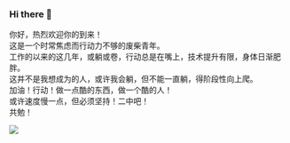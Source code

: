 ### Hi there 👋

你好，热烈欢迎你的到来！     
这是一个时常焦虑而行动力不够的废柴青年。     
工作的以来的这几年，或躺或卷，行动总是在嘴上，技术提升有限，身体日渐肥胖。     
这并不是我想成为的人，或许我会躺，但不能一直躺，得阶段性向上爬。     
加油！行动！做一点酷的东西，做一个酷的人！     
或许速度慢一点，但必须坚持！二中吧！     
共勉！     

<img src="https://github-readme-stats.vercel.app/api?username=bablvsj&show_icons=true&icon_color=CE1D2D&text_color=718096&bg_color=ffffff&hide_title=true" />
